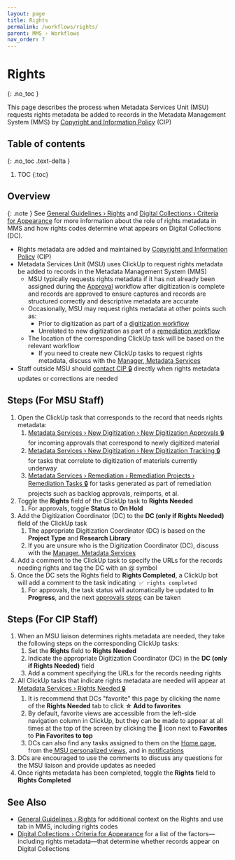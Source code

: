 ```yaml
---
layout: page
title: Rights
permalink: /workflows/rights/
parent: MMS › Workflows
nav_order: 7
---
```


# Rights
{: .no_toc }

This page describes the process when Metadata Services Unit (MSU) requests rights metadata be added to records in the Metadata Management System (MMS) by [Copyright and Information Policy](/metadata-documentation/resources/glossary/#copyright-information-policy) (CIP)

## Table of contents
{: .no_toc .text-delta }

1. TOC
{:toc}

## Overview

{: .note }
See [General Guidelines › Rights](/metadata-documentation/metadata/guidelines/#rights) and [Digital Collections › Criteria for Appearance](/metadata-documentation/dc/criteria/) for more information about the role of rights metadata in MMS and how rights codes determine what appears on Digital Collections (DC).

- Rights metadata are added and maintained by [Copyright and Information Policy](/metadata-documentation/resources/glossary/#copyright-information-policy) (CIP)
- Metadata Services Unit (MSU) uses ClickUp to request rights metadata be added to records in the Metadata Management System (MMS)
  - MSU typically requests rights metadata if it has not already been assigned during the [Approval](/metadata-documentation/workflows/approvals/) workflow after digitization is complete and records are approved to ensure captures and records are structured correctly and descriptive metadata are accurate
  - Occasionally, MSU may request rights metadata at other points such as:
    - Prior to digitization as part of a [digitization workflow](/metadata-documentation/workflows/digitization/)
    - Unrelated to new digitization as part of a [remediation workflow](/metadata-documentation/workflows/remediation/)
  - The location of the corresponding ClickUp task will be based on the relevant workflow
    - If you need to create new ClickUp tasks to request rights metadata, discuss with the [Manager, Metadata Services](/metadata-documentation/contact/)
- Staff outside MSU should [contact CIP 🔒](https://lair.nypl.org/-/departments/library-sites-and-services/research-libraries/copyright-information-policy) directly when rights metadata updates or corrections are needed

## Steps (For MSU Staff)

1. Open the ClickUp task that corresponds to the record that needs rights metadata:
   1. [Metadata Services › New Digitization › New Digitization Approvals 🔒](https://app.clickup.com/2305128/v/l/6-180919377-1) for incoming approvals that correspond to newly digitized material
   1. [Metadata Services › New Digitization › New Digitization Tracking 🔒](https://app.clickup.com/2305128/v/l/6-164664866-1) for tasks that correlate to digitization of materials currently underway
   1. [Metadata Services › Remediation › Remediation Projects › Remediation Tasks 🔒](https://app.clickup.com/2305128/v/l/26b38-8667) for tasks generated as part of remediation projects such as backlog approvals, reimports, et al.
1. Toggle the **Rights** field of the ClickUp task to **Rights Needed**
   1. For approvals, toggle **Status** to **On Hold**
1. Add the Digitization Coordinator (DC) to the **DC (only if Rights Needed)** field of the ClickUp task
   1. The appropriate Digitization Coordinator (DC) is based on the **Project Type** and **Research Library**
   1. If you are unsure who is the Digitization Coordinator (DC), discuss with the [Manager, Metadata Services](/metadata-documentation/contact/)
1. Add a comment to the ClickUp task to specify the URLs for the records needing rights and tag the DC with an @ symbol
1. Once the DC sets the Rights field to **Rights Completed**, a ClickUp bot will add a comment to the task indicating  `✅ rights completed`
   1. For approvals, the task status will automatically be updated to **In Progress**, and the next [approvals steps](/metadata-documentation/workflows/approvals/#steps-for-msu-staff) can be taken

## Steps (For CIP Staff)

1. When an MSU liaison determines rights metadata are needed, they take the following steps on the corresponding ClickUp tasks:
   1. Set the **Rights** field to **Rights Needed**
   1. Indicate the appropriate Digitization Coordinator (DC) in the **DC (only if Rights Needed)** field
   1. Add a comment specifying the URLs for the records needing rights
1. All ClickUp tasks that indicate rights metadata are needed will appear at [Metadata Services › Rights Needed 🔒](https://app.clickup.com/2305128/v/l/26b38-4647)
   1. It is recommend that DCs "favorite" this page by clicking the name of the **Rights Needed** tab to click **☆ Add to favorites**
   1. By default, favorite views are accessible from the left-side navigation column in ClickUp, but they can be made to appear at all times at the top of the screen by clicking the **📌** icon next to **Favorites** to **Pin Favorites to top**
   1. DCs can also find any tasks assigned to them on the [Home page](https://app.clickup.com/2305128/home), from the[ MSU personalized views](https://app.clickup.com/2305128/v/l/4-18903295-1), and in [notifications](https://app.clickup.com/2305128/notifications)
1. DCs are encouraged to use the comments to discuss any questions for the MSU liaison and provide updates as needed
1. Once rights metadata has been completed, toggle the **Rights** field to **Rights Completed**

## See Also

- [General Guidelines › Rights](/metadata-documentation/metadata/guidelines/#rights) for additional context on the Rights and use tab in MMS, including rights codes
- [Digital Collections › Criteria for Appearance](/metadata-documentation/dc/criteria/) for a list of the factors—including rights metadata—that determine whether records appear on Digital Collections